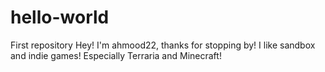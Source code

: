 # hello-world
First repository
Hey! I'm ahmood22, thanks for stopping by! I like sandbox and indie games! Especially Terraria and Minecraft!
